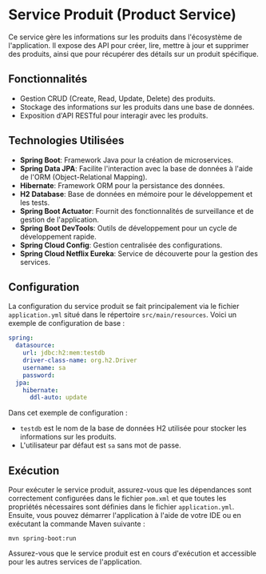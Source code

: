# Service Produit (Product Service)

Ce service gère les informations sur les produits dans l'écosystème de l'application. Il expose des API pour créer, lire, mettre à jour et supprimer des produits, ainsi que pour récupérer des détails sur un produit spécifique.

## Fonctionnalités

- Gestion CRUD (Create, Read, Update, Delete) des produits.
- Stockage des informations sur les produits dans une base de données.
- Exposition d'API RESTful pour interagir avec les produits.

## Technologies Utilisées

- **Spring Boot**: Framework Java pour la création de microservices.
- **Spring Data JPA**: Facilite l'interaction avec la base de données à l'aide de l'ORM (Object-Relational Mapping).
- **Hibernate**: Framework ORM pour la persistance des données.
- **H2 Database**: Base de données en mémoire pour le développement et les tests.
- **Spring Boot Actuator**: Fournit des fonctionnalités de surveillance et de gestion de l'application.
- **Spring Boot DevTools**: Outils de développement pour un cycle de développement rapide.
- **Spring Cloud Config**: Gestion centralisée des configurations.
- **Spring Cloud Netflix Eureka**: Service de découverte pour la gestion des services.

## Configuration

La configuration du service produit se fait principalement via le fichier `application.yml` situé dans le répertoire `src/main/resources`. Voici un exemple de configuration de base :

```yaml
spring:
  datasource:
    url: jdbc:h2:mem:testdb
    driver-class-name: org.h2.Driver
    username: sa
    password:
  jpa:
    hibernate:
      ddl-auto: update
```

Dans cet exemple de configuration :

- `testdb` est le nom de la base de données H2 utilisée pour stocker les informations sur les produits.
- L'utilisateur par défaut est `sa` sans mot de passe.

## Exécution

Pour exécuter le service produit, assurez-vous que les dépendances sont correctement configurées dans le fichier `pom.xml` et que toutes les propriétés nécessaires sont définies dans le fichier `application.yml`. Ensuite, vous pouvez démarrer l'application à l'aide de votre IDE ou en exécutant la commande Maven suivante :

```
mvn spring-boot:run
```

Assurez-vous que le service produit est en cours d'exécution et accessible pour les autres services de l'application.
